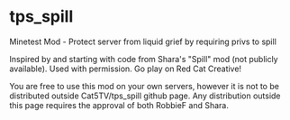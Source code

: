 # tps_spill
Minetest Mod - Protect server from liquid grief by requiring privs to spill

Inspired by and starting with code from Shara's "Spill" mod (not publicly available). Used with permission. Go play on Red Cat Creative!

You are free to use this mod on your own servers, however it is not to be distributed outside Cat5TV/tps_spill github page. Any distribution outside this page requires the approval of both RobbieF and Shara.
